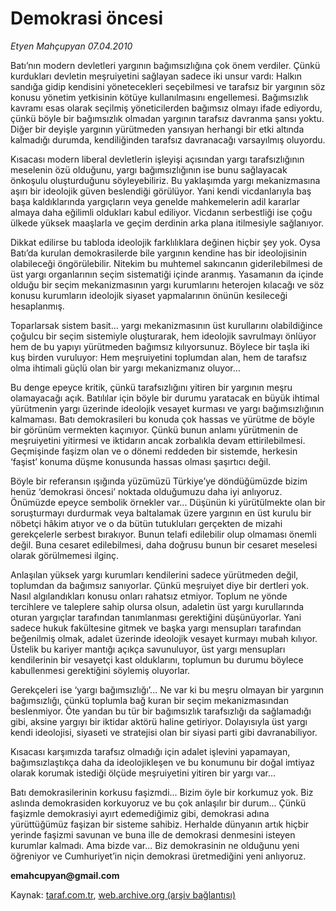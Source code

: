# Demokrasi öncesi

*Etyen Mahçupyan 07.04.2010*

<div class="yazi"><p>Batı’nın modern devletleri yargının bağımsızlığına çok önem verdiler. Çünkü kurdukları devletin meşruiyetini sağlayan sadece iki unsur vardı: Halkın sandığa gidip kendisini yönetecekleri seçebilmesi ve tarafsız bir yargının söz konusu yönetim yetkisinin kötüye kullanılmasını engellemesi. Bağımsızlık kavramı esas olarak seçilmiş yöneticilerden bağımsız olmayı ifade ediyordu, çünkü böyle bir bağımsızlık olmadan yargının tarafsız davranma şansı yoktu. Diğer bir deyişle yargının yürütmeden yansıyan herhangi bir etki altında kalmadığı durumda, kendiliğinden tarafsız davranacağı varsayılmış oluyordu. </p>
<p>Kısacası modern liberal devletlerin işleyişi açısından yargı tarafsızlığının meselenin özü olduğunu, yargı bağımsızlığının ise bunu sağlayacak önkoşulu oluşturduğunu söyleyebiliriz. Bu yaklaşımda yargı mekanizmasına aşırı bir ideolojik güven beslendiği görülüyor. Yani kendi vicdanlarıyla baş başa kaldıklarında yargıçların veya genelde mahkemelerin adil kararlar almaya daha eğilimli oldukları kabul ediliyor. Vicdanın serbestliği ise çoğu ülkede yüksek maaşlarla ve geçim derdinin arka plana itilmesiyle sağlanıyor. </p>
<p>Dikkat edilirse bu tabloda ideolojik farklılıklara değinen hiçbir şey yok. Oysa Batı’da kurulan demokrasilerde bile yargının kendine has bir ideolojisinin olabileceği öngörülebilir. Nitekim bu muhtemel sakıncanın giderilebilmesi de üst yargı organlarının seçim sistematiği içinde aranmış. Yasamanın da içinde olduğu bir seçim mekanizmasının yargı kurumlarını heterojen kılacağı ve söz konusu kurumların ideolojik siyaset yapmalarının önünün kesileceği hesaplanmış.</p>
<p>Toparlarsak sistem basit... yargı mekanizmasının üst kurullarını olabildiğince çoğulcu bir seçim sistemiyle oluşturarak, hem ideolojik savrulmayı önlüyor hem de bu yapıyı yürütmeden bağımsız kılıyorsunuz. Böylece bir taşla iki kuş birden vuruluyor: Hem meşruiyetini toplumdan alan, hem de tarafsız olma ihtimali güçlü olan bir yargı mekanizmanız oluyor...</p>
<p>Bu denge epeyce kritik, çünkü tarafsızlığını yitiren bir yargının meşru olamayacağı açık. Batılılar için böyle bir durumu yaratacak en büyük ihtimal yürütmenin yargı üzerinde ideolojik vesayet kurması ve yargı bağımsızlığının kalmaması. Batı demokrasileri bu konuda çok hassas ve yürütme de böyle bir görünüm vermekten kaçınıyor. Çünkü bunun anlamı yürütmenin de meşruiyetini yitirmesi ve iktidarın ancak zorbalıkla devam ettirilebilmesi. Geçmişinde faşizm olan ve o dönemi reddeden bir sistemde, herkesin ‘faşist’ konuma düşme konusunda hassas olması şaşırtıcı değil.</p>
<p>Böyle bir referansın ışığında yüzümüzü Türkiye’ye döndüğümüzde bizim henüz ‘demokrasi öncesi’ noktada olduğumuzu daha iyi anlıyoruz. Önümüzde epeyce sembolik örnekler var... Düşünün ki yürütülmekte olan bir soruşturmayı durdurmak veya baltalamak üzere yargının en üst kurulu bir nöbetçi hâkim atıyor ve o da bütün tutukluları gerçekten de mizahi gerekçelerle serbest bırakıyor. Bunun telafi edilebilir olup olmaması önemli değil. Buna cesaret edilebilmesi, daha doğrusu bunun bir cesaret meselesi olarak görülmemesi ilginç.</p>
<p>Anlaşılan yüksek yargı kurumları kendilerini sadece yürütmeden değil, toplumdan da bağımsız sanıyorlar. Çünkü meşruiyet diye bir dertleri yok. Nasıl algılandıkları konusu onları rahatsız etmiyor. Toplum ne yönde tercihlere ve taleplere sahip olursa olsun, adaletin üst yargı kurullarında oturan yargıçlar tarafından tanımlanması gerektiğini düşünüyorlar. Yani sadece hukuk fakültesine gitmek ve başka yargı mensupları tarafından beğenilmiş olmak, adalet üzerinde ideolojik vesayet kurmayı mubah kılıyor. Üstelik bu kariyer mantığı açıkça savunuluyor, üst yargı mensupları kendilerinin bir vesayetçi kast olduklarını, toplumun bu durumu böylece kabullenmesi gerektiğini söylemiş oluyorlar. </p>
<p>Gerekçeleri ise ‘yargı bağımsızlığı’... Ne var ki bu meşru olmayan bir yargının bağımsızlığı, çünkü toplumla bağ kuran bir seçim mekanizmasından beslenmiyor. Öte yandan bu tür bir bağımsızlık tarafsızlığı da sağlamadığı gibi, aksine yargıyı bir iktidar aktörü haline getiriyor. Dolayısıyla üst yargı kendi ideolojisi, siyaseti ve stratejisi olan bir siyasi parti gibi davranabiliyor. </p>
<p>Kısacası karşımızda tarafsız olmadığı için adalet işlevini yapamayan, bağımsızlaştıkça daha da ideolojikleşen ve bu konumunu bir doğal imtiyaz olarak korumak istediği ölçüde meşruiyetini yitiren bir yargı var... </p>
<p>Batı demokrasilerinin korkusu faşizmdi... Bizim öyle bir korkumuz yok. Biz aslında demokrasiden korkuyoruz ve bu çok anlaşılır bir durum... Çünkü faşizmle demokrasiyi ayırt edemediğimiz gibi, demokrasi adına yürüttüğümüz faşizan bir sisteme sahibiz. Herhalde dünyanın artık hiçbir yerinde faşizmi savunan ve buna ille de demokrasi denmesini isteyen kurumlar kalmadı. Ama bizde var... Biz demokrasinin ne olduğunu yeni öğreniyor ve Cumhuriyet’in niçin demokrasi üretmediğini yeni anlıyoruz.</p>
<p><b>emahcupyan@gmail.com</b></p></div>

Kaynak: [taraf.com.tr](http://www.taraf.com.tr:80/makale/10791.htm), [web.archive.org (arşiv bağlantısı)](http://web.archive.org/web/20100410094720/http://www.taraf.com.tr:80/makale/10791.htm)
